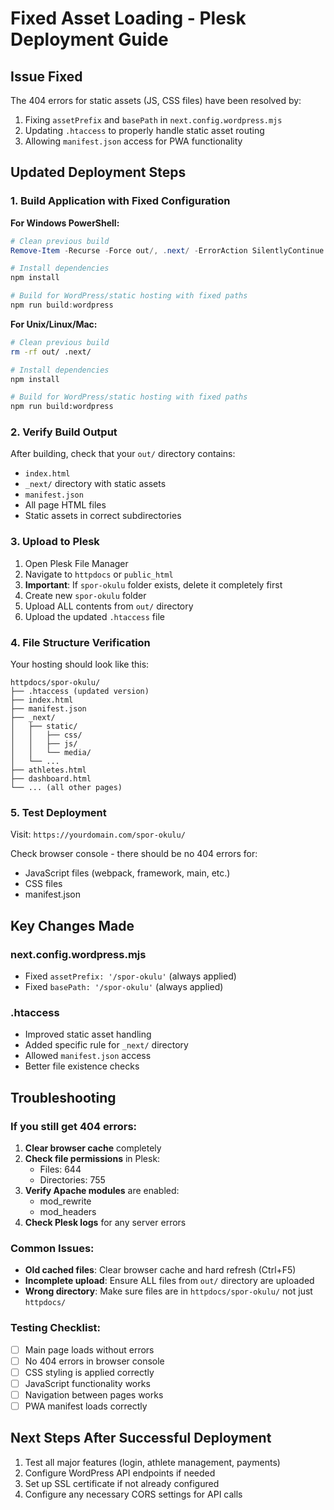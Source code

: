 # Fixed Asset Loading - Plesk Deployment Guide

## Issue Fixed
The 404 errors for static assets (JS, CSS files) have been resolved by:
1. Fixing `assetPrefix` and `basePath` in `next.config.wordpress.mjs`
2. Updating `.htaccess` to properly handle static asset routing
3. Allowing `manifest.json` access for PWA functionality

## Updated Deployment Steps

### 1. Build Application with Fixed Configuration

**For Windows PowerShell:**
```powershell
# Clean previous build
Remove-Item -Recurse -Force out/, .next/ -ErrorAction SilentlyContinue

# Install dependencies
npm install

# Build for WordPress/static hosting with fixed paths
npm run build:wordpress
```

**For Unix/Linux/Mac:**
```bash
# Clean previous build
rm -rf out/ .next/

# Install dependencies
npm install

# Build for WordPress/static hosting with fixed paths
npm run build:wordpress
```

### 2. Verify Build Output
After building, check that your `out/` directory contains:
- `index.html`
- `_next/` directory with static assets
- `manifest.json`
- All page HTML files
- Static assets in correct subdirectories

### 3. Upload to Plesk
1. Open Plesk File Manager
2. Navigate to `httpdocs` or `public_html`
3. **Important**: If `spor-okulu` folder exists, delete it completely first
4. Create new `spor-okulu` folder
5. Upload ALL contents from `out/` directory
6. Upload the updated `.htaccess` file

### 4. File Structure Verification
Your hosting should look like this:
```
httpdocs/spor-okulu/
├── .htaccess (updated version)
├── index.html
├── manifest.json
├── _next/
│   ├── static/
│   │   ├── css/
│   │   ├── js/
│   │   └── media/
│   └── ...
├── athletes.html
├── dashboard.html
└── ... (all other pages)
```

### 5. Test Deployment
Visit: `https://yourdomain.com/spor-okulu/`

Check browser console - there should be no 404 errors for:
- JavaScript files (webpack, framework, main, etc.)
- CSS files
- manifest.json

## Key Changes Made

### next.config.wordpress.mjs
- Fixed `assetPrefix: '/spor-okulu'` (always applied)
- Fixed `basePath: '/spor-okulu'` (always applied)

### .htaccess
- Improved static asset handling
- Added specific rule for `_next/` directory
- Allowed `manifest.json` access
- Better file existence checks

## Troubleshooting

### If you still get 404 errors:
1. **Clear browser cache** completely
2. **Check file permissions** in Plesk:
   - Files: 644
   - Directories: 755
3. **Verify Apache modules** are enabled:
   - mod_rewrite
   - mod_headers
4. **Check Plesk logs** for any server errors

### Common Issues:
- **Old cached files**: Clear browser cache and hard refresh (Ctrl+F5)
- **Incomplete upload**: Ensure ALL files from `out/` directory are uploaded
- **Wrong directory**: Make sure files are in `httpdocs/spor-okulu/` not just `httpdocs/`

### Testing Checklist:
- [ ] Main page loads without errors
- [ ] No 404 errors in browser console
- [ ] CSS styling is applied correctly
- [ ] JavaScript functionality works
- [ ] Navigation between pages works
- [ ] PWA manifest loads correctly

## Next Steps After Successful Deployment
1. Test all major features (login, athlete management, payments)
2. Configure WordPress API endpoints if needed
3. Set up SSL certificate if not already configured
4. Configure any necessary CORS settings for API calls